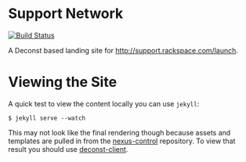 
# Support Network

[![Build Status](https://travis-ci.org/rackerlabs/docs-support-launch.svg?branch=master)](https://travis-ci.org/rackerlabs/docs-support-launch)


A Deconst based landing site for http://support.rackspace.com/launch.

# Viewing the Site

A quick test to view the content locally you can use `jekyll`:

    $ jekyll serve --watch

This may not look like the final rendering though because assets and templates
are pulled in from the
[nexus-control](https://github.com/rackerlabs/nexus-control) repository.  To
view that result you should use
[deconst-client](https://github.com/deconst/client).


